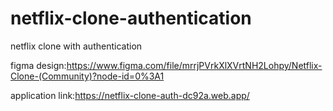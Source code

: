 # netflix-clone-authentication
netflix clone with authentication

figma design:https://www.figma.com/file/mrrjPVrkXlXVrtNH2Lohpy/Netflix-Clone-(Community)?node-id=0%3A1

application link:https://netflix-clone-auth-dc92a.web.app/
